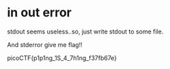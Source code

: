 # in out error

stdout seems useless..so, just write stdout to some file.

And stderror give me flag!!

picoCTF{p1p1ng_1S_4_7h1ng_f37fb67e}